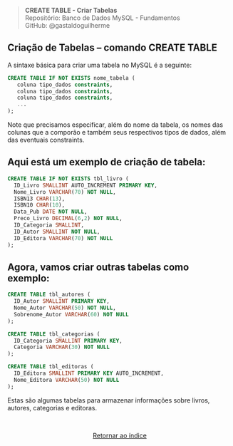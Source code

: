 > **CREATE TABLE - Criar Tabelas**     
> Repositório: Banco de Dados MySQL - Fundamentos  
> GitHub: @gastaldoguilherme
&nbsp;


## Criação de Tabelas – comando CREATE TABLE

A sintaxe básica para criar uma tabela no MySQL é a seguinte:

```sql
CREATE TABLE IF NOT EXISTS nome_tabela (
   coluna tipo_dados constraints,
   coluna tipo_dados constraints,
   coluna tipo_dados constraints,
   ...
);
```

Note que precisamos especificar, além do nome da tabela, os nomes das colunas que a comporão e também seus respectivos tipos de dados, além das eventuais constraints.



## Aqui está um exemplo de criação de tabela:

```sql
CREATE TABLE IF NOT EXISTS tbl_livro (
  ID_Livro SMALLINT AUTO_INCREMENT PRIMARY KEY,
  Nome_Livro VARCHAR(70) NOT NULL,
  ISBN13 CHAR(13),
  ISBN10 CHAR(10),
  Data_Pub DATE NOT NULL,
  Preco_Livro DECIMAL(6,2) NOT NULL,
  ID_Categoria SMALLINT,
  ID_Autor SMALLINT NOT NULL,
  ID_Editora VARCHAR(70) NOT NULL
);

```

## Agora, vamos criar outras tabelas como exemplo:

```sql
CREATE TABLE tbl_autores (
  ID_Autor SMALLINT PRIMARY KEY,
  Nome_Autor VARCHAR(50) NOT NULL,
  Sobrenome_Autor VARCHAR(60) NOT NULL
);

CREATE TABLE tbl_categorias (
  ID_Categoria SMALLINT PRIMARY KEY,
  Categoria VARCHAR(30) NOT NULL
);

CREATE TABLE tbl_editoras (
  ID_Editora SMALLINT PRIMARY KEY AUTO_INCREMENT,
  Nome_Editora VARCHAR(50) NOT NULL
);
```

Estas são algumas tabelas para armazenar informações sobre livros, autores, categorias e editoras.


&nbsp;    

<div align="center">
   
[Retornar ao índice](/README.md)

</div>
